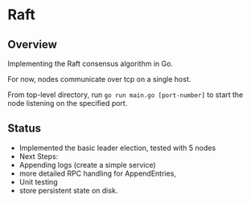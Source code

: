 # Raft

## Overview

Implementing the Raft consensus algorithm in Go.

For now, nodes communicate over tcp on a single host. 

From top-level directory, run `go run main.go [port-number]` to start the node listening on the specified port.

## Status

 - Implemented the basic leader election, tested with 5 nodes
 - Next Steps: 
 - Appending logs (create a simple service)
 - more detailed RPC handling for AppendEntries, 
 - Unit testing
 - store persistent state on disk.
